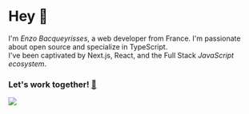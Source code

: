 # Hey 👋
I'm *Enzo Bacqueyrisses*, a web developer from France. I'm passionate about open source and specialize in TypeScript. 
<br />
I've been captivated by Next.js, React, and the Full Stack *JavaScript ecosystem*.
<br />
### Let's work together! [📧](mailto:bacqueyrisses@proton.me)

[<img src="https://user-images.githubusercontent.com/96829831/207169205-13ec50fc-3732-4582-b9ca-63a7ccc1e35a.png">](https://www.bacqueyrisses.dev)
